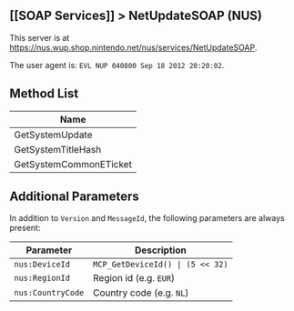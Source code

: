 ## [[SOAP Services]] > NetUpdateSOAP (NUS)

This server is at https://nus.wup.shop.nintendo.net/nus/services/NetUpdateSOAP.

The user agent is: `EVL NUP 040800 Sep 18 2012 20:20:02`.

## Method List
| Name |
| --- |
| GetSystemUpdate |
| GetSystemTitleHash |
| GetSystemCommonETicket |

## Additional Parameters
In addition to `Version` and `MessageId`, the following parameters are always present:

| Parameter | Description |
| --- | --- |
| `nus:DeviceId` | <code>MCP_GetDeviceId() &vert; (5 << 32)</code> |
| `nus:RegionId` | Region id (e.g. `EUR`) |
| `nus:CountryCode` | Country code (e.g. `NL`) |